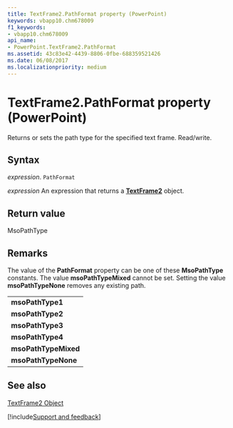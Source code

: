 ```yaml
---
title: TextFrame2.PathFormat property (PowerPoint)
keywords: vbapp10.chm678009
f1_keywords:
- vbapp10.chm678009
api_name:
- PowerPoint.TextFrame2.PathFormat
ms.assetid: 43c83e42-4439-8806-0fbe-688359521426
ms.date: 06/08/2017
ms.localizationpriority: medium
---
```



# TextFrame2.PathFormat property (PowerPoint)

 Returns or sets the path type for the specified text frame. Read/write.


## Syntax

_expression_. `PathFormat`

 _expression_ An expression that returns a **[TextFrame2](PowerPoint.TextFrame2.md)** object.


## Return value

MsoPathType


## Remarks

The value of the **PathFormat** property can be one of these **MsoPathType** constants. The value **msoPathTypeMixed** cannot be set. Setting the value **msoPathTypeNone** removes any existing path.


||
|:-----|
|**msoPathType1**|
|**msoPathType2**|
|**msoPathType3**|
|**msoPathType4**|
|**msoPathTypeMixed**|
|**msoPathTypeNone**|

## See also


[TextFrame2 Object](PowerPoint.TextFrame2.md)

[!include[Support and feedback](~/includes/feedback-boilerplate.md)]